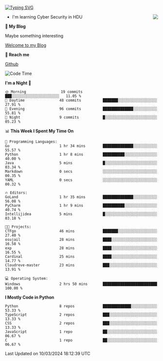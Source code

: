 [![Typing SVG](https://readme-typing-svg.herokuapp.com?font=Fira+Code&pause=1000&random=false&width=450&height=60&lines=Hello+%F0%9F%91%8B%F0%9F%8F%BB;I'm+JBNRZ)](https://git.io/typing-svg)

<a href="#">
  <img align="right" src="https://github-readme-stats.vercel.app/api?username=JBNRZ&show_icons=true&bg_color=15,f2f7fd,E0EAFC" />
</a>

- I'm learning Cyber Security in HDU

 **🌱 My Blog**

Maybe something interesting

[Welcome to my Blog](https://jbnrz.com.cn/)

 **💬 Reach me** 

[Github](https://github.com/JBNRZ)


<!--START_SECTION:waka-->
![Code Time](http://img.shields.io/badge/Code%20Time-361%20hrs%2038%20mins-blue)

**I'm a Night 🦉** 

```text
🌞 Morning                19 commits          ███░░░░░░░░░░░░░░░░░░░░░░   11.05 % 
🌆 Daytime                48 commits          ███████░░░░░░░░░░░░░░░░░░   27.91 % 
🌃 Evening                96 commits          ██████████████░░░░░░░░░░░   55.81 % 
🌙 Night                  9 commits           █░░░░░░░░░░░░░░░░░░░░░░░░   05.23 % 
```


📊 **This Week I Spent My Time On** 

```text
💬 Programming Languages: 
Go                       1 hr 34 mins        ██████████████░░░░░░░░░░░   55.57 % 
Python                   1 hr 8 mins         ██████████░░░░░░░░░░░░░░░   40.00 % 
Java                     5 mins              █░░░░░░░░░░░░░░░░░░░░░░░░   03.34 % 
Markdown                 0 secs              ░░░░░░░░░░░░░░░░░░░░░░░░░   00.35 % 
YAML                     0 secs              ░░░░░░░░░░░░░░░░░░░░░░░░░   00.32 % 

🔥 Editors: 
GoLand                   1 hr 35 mins        ██████████████░░░░░░░░░░░   56.08 % 
PyCharm                  1 hr 9 mins         ██████████░░░░░░░░░░░░░░░   40.74 % 
Intellijidea             5 mins              █░░░░░░░░░░░░░░░░░░░░░░░░   03.18 % 

🐱‍💻 Projects: 
CTFgo                    46 mins             ███████░░░░░░░░░░░░░░░░░░   27.40 % 
osujail                  28 mins             ████░░░░░░░░░░░░░░░░░░░░░   16.58 % 
exp                      28 mins             ████░░░░░░░░░░░░░░░░░░░░░   16.55 % 
Cardinal                 25 mins             ████░░░░░░░░░░░░░░░░░░░░░   14.77 % 
Cloudreve-master         23 mins             ███░░░░░░░░░░░░░░░░░░░░░░   13.91 % 

💻 Operating System: 
Windows                  2 hrs 50 mins       █████████████████████████   100.00 % 
```

**I Mostly Code in Python** 

```text
Python                   8 repos             █████████████░░░░░░░░░░░░   53.33 % 
TypeScript               2 repos             ███░░░░░░░░░░░░░░░░░░░░░░   13.33 % 
CSS                      2 repos             ███░░░░░░░░░░░░░░░░░░░░░░   13.33 % 
JavaScript               1 repo              ██░░░░░░░░░░░░░░░░░░░░░░░   06.67 % 
C                        1 repo              ██░░░░░░░░░░░░░░░░░░░░░░░   06.67 % 
```




 Last Updated on 10/03/2024 18:12:39 UTC
<!--END_SECTION:waka-->
